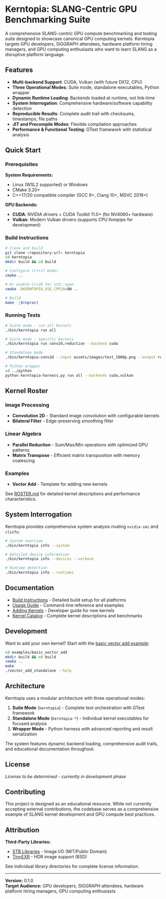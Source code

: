 # Kerntopia: SLANG-Centric GPU Benchmarking Suite

A comprehensive SLANG-centric GPU compute benchmarking and testing suite designed to showcase canonical GPU computing kernels. Kerntopia targets GPU developers, SIGGRAPH attendees, hardware platform hiring managers, and GPU computing enthusiasts who want to learn SLANG as a disruptive platform language.

## Features

- **Multi-backend Support**: CUDA, Vulkan (with future DX12, CPU)
- **Three Operational Modes**: Suite mode, standalone executables, Python wrapper
- **Dynamic Runtime Loading**: Backends loaded at runtime, not link-time
- **System Interrogation**: Comprehensive hardware/software capability detection
- **Reproducible Results**: Complete audit trail with checksums, timestamps, file paths
- **JIT and Precompile Modes**: Flexible compilation approaches
- **Performance & Functional Testing**: GTest framework with statistical analysis

## Quick Start

### Prerequisites

**System Requirements:**
- Linux (WSL2 supported) or Windows
- CMake 3.20+
- C++17/20 compatible compiler (GCC 9+, Clang 10+, MSVC 2019+)

**GPU Backends:**
- **CUDA**: NVIDIA drivers + CUDA Toolkit 11.0+ (for NV4060+ hardware)
- **Vulkan**: Modern Vulkan drivers (supports CPU llvmpipe for development)

### Build Instructions

```bash
# Clone and build
git clone <repository-url> kerntopia
cd kerntopia
mkdir build && cd build

# Configure (C++17 mode)
cmake ..

# Or enable C++20 for std::span
cmake -DKERNTOPIA_USE_CPP20=ON ..

# Build
make -j$(nproc)
```

### Running Tests

```bash
# Suite mode - run all kernels
./bin/kerntopia run all

# Suite mode - specific kernels
./bin/kerntopia run conv2d,reduction --backend cuda

# Standalone mode
./bin/kerntopia-conv2d --input assets/images/test_1080p.png --output result.png

# Python wrapper
cd ../python
python kerntopia-harness.py run all --backends cuda,vulkan
```

## Kernel Roster

### Image Processing
- **Convolution 2D** - Standard image convolution with configurable kernels
- **Bilateral Filter** - Edge-preserving smoothing filter

### Linear Algebra  
- **Parallel Reduction** - Sum/Max/Min operations with optimized GPU patterns
- **Matrix Transpose** - Efficient matrix transposition with memory coalescing

### Examples
- **Vector Add** - Template for adding new kernels

See [ROSTER.md](docs/ROSTER.md) for detailed kernel descriptions and performance characteristics.

## System Interrogation

Kerntopia provides comprehensive system analysis rivaling `nvidia-smi` and `clinfo`:

```bash
# System overview
./bin/kerntopia info --system

# Detailed device information
./bin/kerntopia info --devices --verbose

# Runtime detection
./bin/kerntopia info --runtimes
```

## Documentation

- [Build Instructions](docs/BUILD.md) - Detailed build setup for all platforms
- [Usage Guide](docs/USAGE.md) - Command-line reference and examples
- [Adding Kernels](docs/ADDING_KERNELS.md) - Developer guide for new kernels
- [Kernel Catalog](docs/ROSTER.md) - Complete kernel descriptions and benchmarks

## Development

Want to add your own kernel? Start with the [basic vector add example](examples/basic_vector_add/):

```bash
cd examples/basic_vector_add
mkdir build && cd build
cmake ..
make
./vector_add_standalone --help
```

## Architecture

Kerntopia uses a modular architecture with three operational modes:

1. **Suite Mode** (`kerntopia`) - Complete test orchestration with GTest framework
2. **Standalone Mode** (`kerntopia-*`) - Individual kernel executables for focused analysis  
3. **Wrapper Mode** - Python harness with advanced reporting and result serialization

The system features dynamic backend loading, comprehensive audit trails, and educational documentation throughout.

## License

*License to be determined - currently in development phase*

## Contributing

This project is designed as an educational resource. While not currently accepting external contributions, the codebase serves as a comprehensive example of SLANG kernel development and GPU compute best practices.

## Attribution

**Third-Party Libraries:**
- [STB Libraries](third-party/stb/) - Image I/O (MIT/Public Domain)
- [TinyEXR](third-party/tinyexr/) - HDR image support (BSD)

See individual library directories for complete license information.

---

**Version:** 0.1.0  
**Target Audience:** GPU developers, SIGGRAPH attendees, hardware platform hiring managers, GPU computing enthusiasts